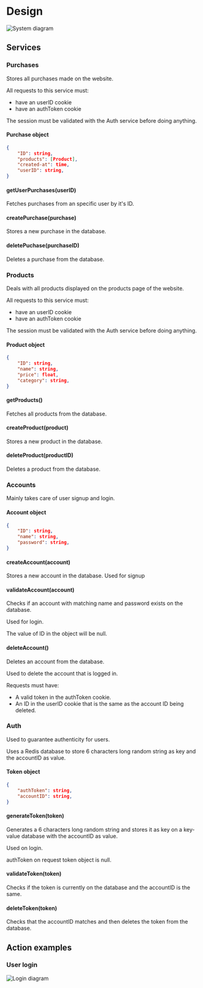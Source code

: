 # Design 

![System diagram](https://github.com/WallysFerreira/Sorveteria/assets/105322824/b667f228-4ceb-47d5-994d-546e1bc9c821)

## Services

### Purchases

Stores all purchases made on the website.

All requests to this service must: 

- have an userID cookie
- have an authToken cookie

The session must be validated with the Auth service before doing anything.

#### Purchase object

```json
{
    "ID": string,
    "products": [Product],
    "created-at": time,
    "userID": string,
}
```

#### getUserPurchases(userID)

Fetches purchases from an specific user by it's ID.

#### createPurchase(purchase)

Stores a new purchase in the database.

#### deletePuchase(purchaseID)

Deletes a purchase from the database.

### Products

Deals with all products displayed on the products page of the website.

All requests to this service must: 

- have an userID cookie
- have an authToken cookie

The session must be validated with the Auth service before doing anything.

#### Product object

```json
{
    "ID": string,
    "name": string,
    "price": float,
    "category": string, 
}
```

#### getProducts()

Fetches all products from the database.

#### createProduct(product)

Stores a new product in the database.

#### deleteProduct(productID)

Deletes a product from the database.

### Accounts

Mainly takes care of user signup and login.

#### Account object

```json
{
    "ID": string,
    "name": string,
    "password": string,
}
```

#### createAccount(account)

Stores a new account in the database. Used for signup

#### validateAccount(account)

Checks if an account with matching name and password exists on the database.

Used for login.

The value of ID in the object will be null.

#### deleteAccount()

Deletes an account from the database.

Used to delete the account that is logged in.

Requests must have:

- A valid token in the authToken cookie.
- An ID in the userID cookie that is the same as the account ID being deleted.

### Auth

Used to guarantee authenticity for users.

Uses a Redis database to store 6 characters long random string as key and the accountID as value.

#### Token object

```json
{
    "authToken": string,
    "accountID": string,
}
```

#### generateToken(token)

Generates a 6 characters long random string and stores it as key on a key-value database with the accountID as value.

Used on login.

authToken on request token object is null.

#### validateToken(token)

Checks if the token is currently on the database and the accountID is the same.

#### deleteToken(token)

Checks that the accountID matches and then deletes the token from the database.

## Action examples

### User login

![Login diagram](https://github.com/WallysFerreira/Sorveteria/assets/105322824/84106c26-7e24-4d9c-8f05-f0123e61f7d2)
